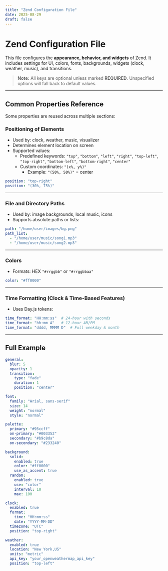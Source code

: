 ```yaml
---
title: "Zend Configuration File"
date: 2025-08-29
draft: false
---
```


# Zend Configuration File

This file configures the **appearance, behavior, and widgets** of Zend. It includes settings for UI, colors, fonts, backgrounds, widgets (clock, weather, music), and transitions.

> **Note:** All keys are optional unless marked **REQUIRED**. Unspecified options will fall back to default values.

---

## Common Properties Reference

Some properties are reused across multiple sections:

### Positioning of Elements

- Used by: clock, weather, music, visualizer
- Determines element location on screen
- Supported values:
  - Predefined keywords: `"top"`, `"bottom"`, `"left"`, `"right"`, `"top-left"`, `"top-right"`, `"bottom-left"`, `"bottom-right"`, `"center"`
  - Custom coordinates: `"(x%, y%)"`
    - Example: `"(50%, 50%)"` = center

```yaml
position: "top-right"
position: "(30%, 75%)"
```

---

### File and Directory Paths

- Used by: image backgrounds, local music, icons
- Supports absolute paths or lists:

```yaml
path: "/home/user/images/bg.png"
path_list:
  - "/home/user/music/song1.mp3"
  - "/home/user/music/song2.mp3"
```

---

### Colors

- Formats: HEX `"#rrggbb"` or `"#rrggbbaa"`

```yaml
color: "#ff0000"
```

---

### Time Formatting (Clock & Time-Based Features)

- Uses Day.js tokens:

```yaml
time_format: "HH:mm:ss"  # 24-hour with seconds
time_format: "hh:mm A"   # 12-hour AM/PM
time_format: "dddd, MMMM D"  # Full weekday & month
```

---

## Full Example

```yaml
general:
  blur: 5
  opacity: 1
  transition:
    type: "fade"
    duration: 1
    position: "center"

font:
  family: "Arial, sans-serif"
  size: 14
  weight: "normal"
  style: "normal"

palette:
  primary: "#95ccff"
  on-primary: "#003352"
  secondary: "#b9c8da"
  on-secondary: "#233240"

background:
  solid:
    enabled: true
    color: "#ff0000"
    use_as_accent: true
  random:
    enabled: true
    use: "color"
    interval: 10
    max: 100

clock:
  enabled: true
  format:
    time: "HH:mm:ss"
    date: "YYYY-MM-DD"
  timezone: "UTC"
  position: "top-right"

weather:
  enabled: true
  location: "New York,US"
  units: "metric"
  api_key: "your_openweathermap_api_key"
  position: "top-left"
```
